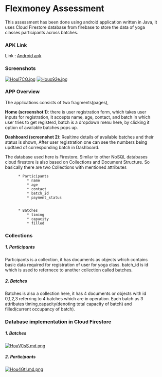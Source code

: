 # Flexmoney Assessment

This assessment has been done using android application written in Java, it uses Cloud Firestore database from firebase to store the data of yoga classes participants across batches.


 ### APK Link ###
Link :  [Android apk](https://drive.google.com/file/d/1_VH-nSTVJ9vP-pFKB2hz8Bo34-8bBajX/view?usp=sharing/ "Android APK") 


 ### Screenshots ###
[![HouI7CQ.jpg](https://iili.io/HouI7CQ.jpg)](https://freeimage.host/)     [![Houo92e.jpg](https://iili.io/Houo92e.jpg)](https://freeimage.host/)

### APP Overview ###
The applications consists of two fragments(pages), 

**Home (screenshot 1)**:  there is user registration form, which takes user inputs for registration, it accepts name, age, contact, and batch in which user tries to get registerd, batch is a dropdown menu here, by clicking it option of available batches pops up.

**Dashboard (screenshot 2)**:  Realtime details of available batches and their status is shown, After user registration one can see the numbers being updtaed of corresponding batch in Dashboard.


The database used here is Firestore. Similar to other NoSQL databases cloud firestore is also based on Collections and Document Structure.
So basically there are two Collections with mentioned attributes

          * Participants
              * name
              * age
              * contact
              * batch_id
              * payment_status
              
                  
          * Batches
              * timing
              * capacity
              * filled
              
        
### Collections ###
        
##### 1. Participants #####
Participants is a collection, it has documents as objects which contains basic data required for registration of user for yoga class. batch_id is id which is used to refernece to another collection called batches. 
              
##### 2. Batches #####
Batches is also a collection here, it has 4 documents or objects with id 0,1,2,3 referring to 4 batches which are in operation. Each batch as 3 attributes timing,capacity(denoting total capacity of batch) and filled(current occupancy of batch).


### Database implementation in Cloud Firestore ###

##### 1. Batches #####

[![HouV0sS.md.png](https://iili.io/HouV0sS.md.png)](https://freeimage.host/i/HouV0sS)

##### 2. Participants #####

[![Hou4GtI.md.png](https://iili.io/Hou4GtI.md.png)](https://freeimage.host/i/Hou4GtI)

